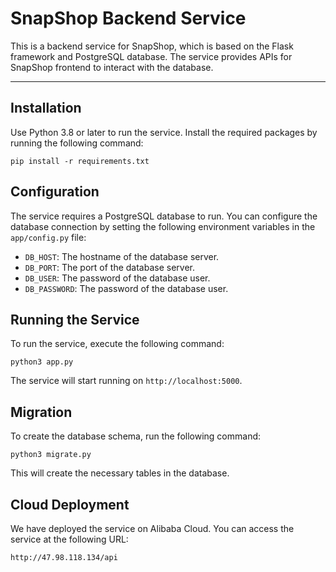 # SnapShop Backend Service

This is a backend service for SnapShop, which is based on the Flask framework and PostgreSQL database. The service
provides APIs for SnapShop frontend to interact with the database.

---

## Installation

Use Python 3.8 or later to run the service. Install the required packages by running the following command:

```
pip install -r requirements.txt
```

## Configuration

The service requires a PostgreSQL database to run. You can configure the database connection by setting the following
environment variables in the `app/config.py` file:

- `DB_HOST`: The hostname of the database server.
- `DB_PORT`: The port of the database server.
- `DB_USER`: The password of the database user.
- `DB_PASSWORD`: The password of the database user.

## Running the Service

To run the service, execute the following command:

```
python3 app.py
```

The service will start running on `http://localhost:5000`.

## Migration

To create the database schema, run the following command:

```
python3 migrate.py
```

This will create the necessary tables in the database.

## Cloud Deployment

We have deployed the service on Alibaba Cloud. You can access the service at the following URL:

```
http://47.98.118.134/api
```